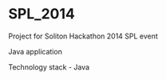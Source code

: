 # SPL_2014
Project for Soliton Hackathon 2014 SPL event

Java application 

Technology stack - Java
